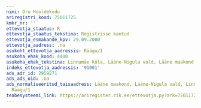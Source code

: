 ```yaml
---
nimi: Oru Hooldekodu
ariregistri_kood: 75011725
kmkr_nr: ''
ettevotja_staatus: R
ettevotja_staatus_tekstina: Registrisse kantud
ettevotja_esmakande_kpv: 29.09.2000
ettevotja_aadress: .na
asukoht_ettevotja_aadressis: Räägu/1
asukoha_ehak_kood: 4400
asukoha_ehak_tekstina: Linnamäe küla, Lääne-Nigula vald, Lääne maakond
indeks_ettevotja_aadressis: '91001'
ads_adr_id: 2959271
ads_ads_oid: .na
ads_normaliseeritud_taisaadress: Lääne maakond, Lääne-Nigula vald, Linnamäe küla,
  Räägu/1
teabesysteemi_link: https://ariregister.rik.ee/ettevotja.py?ark=75011725&ref=rekvisiidid
---
```

